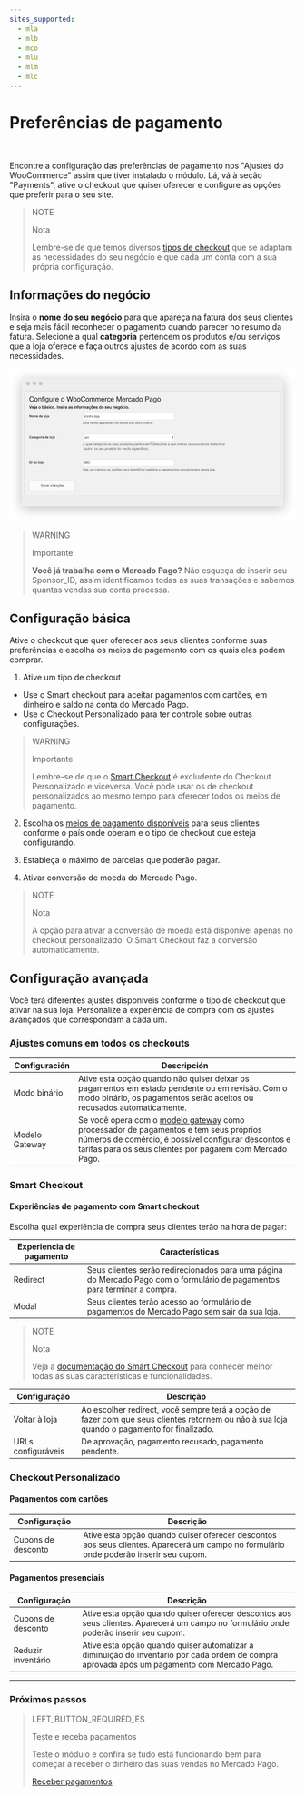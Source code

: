 ```yaml
---
sites_supported:
  - mla
  - mlb
  - mco
  - mlu
  - mlm
  - mlc
---
```


# Preferências de pagamento
<br/>

Encontre a configuração das preferências de pagamento nos "Ajustes do WooCommerce" assim que tiver instalado o módulo. Lá, vá à seção "Payments", ative o checkout que quiser oferecer e configure as opções que preferir para o seu site.

> NOTE
>
> Nota
>
> Lembre-se de que temos diversos [tipos de checkout]() que se adaptam às necessidades do seu negócio e que cada um conta com a sua própria configuração.

## Informações do negócio

Insira o **nome do seu negócio** para que apareça na fatura dos seus clientes e seja mais fácil reconhecer o pagamento quando parecer no resumo da fatura. Selecione a qual **categoria** pertencem os produtos e/ou serviços que a loja oferece e faça outros ajustes de acordo com as suas necessidades.

![Informação básica](/images/woocomerce/br_info_basica.png)

> WARNING
>
> Importante
>
> **Você já trabalha com o Mercado Pago?** Não esqueça de inserir seu Sponsor_ID, assim identificamos todas as suas transações e sabemos quantas vendas sua conta processa.  

## Configuração básica

Ative o checkout que quer oferecer aos seus clientes conforme suas preferências e escolha os meios de pagamento com os quais eles podem comprar.

1) Ative um tipo de checkout

  * Use o Smart checkout para aceitar pagamentos com cartões, em dinheiro e saldo na conta do Mercado Pago. 
  * Use o Checkout Personalizado para ter controle sobre outras configurações. 

> WARNING
>
> Importante
>
> Lembre-se de que o [Smart Checkout](https://www.mercadopago.com.br/developers/pt/guides/payments/web-payment-checkout/introduction) é excludente do Checkout Personalizado e viceversa. Você pode usar os de checkout personalizados ao mesmo tempo para oferecer todos os meios de pagamento.

2) Escolha os [meios de pagamento disponíveis](https://www.mercadopago.com.br/developers/pt/guides/localization/payment-methods/) para seus clientes conforme o país onde operam e o tipo de checkout que esteja configurando.

3) Estableça o máximo de parcelas que poderão pagar.

4) Ativar conversão de moeda do Mercado Pago.

> NOTE
>
> Nota
>
> A opção para ativar a conversão de moeda está disponível apenas no checkout personalizado. O Smart Checkout faz a conversão automaticamente.

## Configuração avançada

Você terá diferentes ajustes disponíveis conforme o tipo de checkout que ativar na sua loja. Personalize a experiência de compra com os ajustes avançados que correspondam a cada um.

### Ajustes comuns em todos os checkouts

| Configuración                 | Descripción                                                               	                  |
|-------------------------------|-----------------------------------------------------------------------------------------------|
| Modo binário     	            | Ative esta opção quando não quiser deixar os pagamentos em estado pendente ou em revisão. Com o modo binário, os pagamentos serão aceitos ou recusados automaticamente.|
| Modelo Gateway               	| Se você opera com o [modelo gateway](https://www.mercadopago.com.ar/developers/es/guides/gateway/general-considerations/introduction/) como processador de pagamentos e tem seus próprios números de comércio, é possível configurar descontos e tarifas para os seus clientes por pagarem com Mercado Pago.|

### Smart Checkout

#### Experiências de pagamento com Smart checkout

Escolha qual experiência de compra seus clientes terão na hora de pagar:

| Experiencia de pagamento      | Características                                                              	                                           |
|-------------------------------|--------------------------------------------------------------------------------------------------------------------------|
| Redirect     	                | Seus clientes serão redirecionados para uma página do Mercado Pago com o formulário de pagamentos para terminar a compra.|
| Modal                       	| Seus clientes terão acesso ao formulário de pagamentos do Mercado Pago sem sair da sua loja.                             |

> NOTE
>
> Nota
>
> Veja a [documentação do Smart Checkout](https://www.mercadopago.com.br/developers/pt/guides/payments/web-payment-checkout/introduction/) para conhecer melhor todas as suas características e funcionalidades.

| Configuração                  | Descrição                                                                 	                  |
|-------------------------------|-----------------------------------------------------------------------------------------------|
| Voltar à loja         	      | Ao escolher redirect, você sempre terá a opção de fazer com que seus clientes retornem ou não à sua loja quando o pagamento for finalizado.|
| URLs configuráveis          	| De aprovação, pagamento recusado, pagamento pendente.|

### Checkout Personalizado

#### Pagamentos com cartões

| Configuração                  | Descrição                                                                   	                |
|-------------------------------|-----------------------------------------------------------------------------------------------|
| Cupons de desconto       	    | Ative esta opção quando quiser oferecer descontos aos seus clientes. Aparecerá um campo no formulário onde poderão inserir seu cupom.|

#### Pagamentos presenciais

| Configuração                  | Descrição                                                                    	                |
|-------------------------------|-----------------------------------------------------------------------------------------------|
| Cupons de desconto       	    | Ative esta opção quando quiser oferecer descontos aos seus clientes. Aparecerá um campo no formulário onde poderão inserir seu cupom.|
| Reduzir inventário     	      | Ative esta opção quando quiser automatizar a diminuição do inventário por cada ordem de compra aprovada após um pagamento com Mercado Pago. |

---

### Próximos passos

> LEFT_BUTTON_REQUIRED_ES
>
> Teste e receba pagamentos
>
> Teste o módulo e confira se tudo está funcionando bem para começar a receber o dinheiro das suas vendas no Mercado Pago. 
>
>
> [Receber pagamentos](http://www.mercadopago.com.br/mlb/pt/plugins_sdks/plugins/woocommerce/receive-payments/)